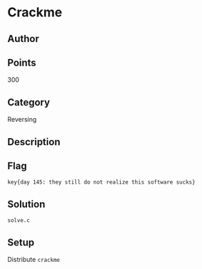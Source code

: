 # Crackme
## Author

## Points
300
## Category
Reversing
## Description

## Flag
`key{day 145: they still do not realize this software sucks}`
## Solution
`solve.c`
## Setup
Distribute `crackme`